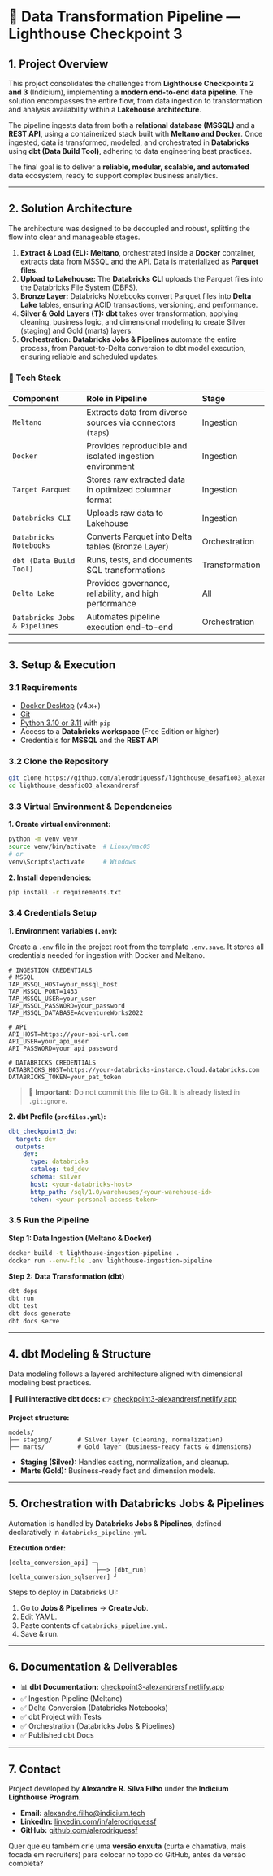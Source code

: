 
# 🚀 Data Transformation Pipeline — Lighthouse Checkpoint 3

## 1. Project Overview

This project consolidates the challenges from **Lighthouse Checkpoints 2 and 3** (Indicium), implementing a **modern end-to-end data pipeline**. The solution encompasses the entire flow, from data ingestion to transformation and analysis availability within a **Lakehouse architecture**.

The pipeline ingests data from both a **relational database (MSSQL)** and a **REST API**, using a containerized stack built with **Meltano and Docker**. Once ingested, data is transformed, modeled, and orchestrated in **Databricks** using **dbt (Data Build Tool)**, adhering to data engineering best practices.

The final goal is to deliver a **reliable, modular, scalable, and automated** data ecosystem, ready to support complex business analytics.

---

## 2. Solution Architecture

The architecture was designed to be decoupled and robust, splitting the flow into clear and manageable stages.

1. **Extract & Load (EL):** **Meltano**, orchestrated inside a **Docker** container, extracts data from MSSQL and the API. Data is materialized as **Parquet files**.
2. **Upload to Lakehouse:** The **Databricks CLI** uploads the Parquet files into the Databricks File System (DBFS).
3. **Bronze Layer:** Databricks Notebooks convert Parquet files into **Delta Lake** tables, ensuring ACID transactions, versioning, and performance.
4. **Silver & Gold Layers (T):** **dbt** takes over transformation, applying cleaning, business logic, and dimensional modeling to create Silver (staging) and Gold (marts) layers.
5. **Orchestration:** **Databricks Jobs & Pipelines** automate the entire process, from Parquet-to-Delta conversion to dbt model execution, ensuring reliable and scheduled updates.

### 🔧 Tech Stack

| Component | Role in Pipeline | Stage |
| :--- | :--- | :--- |
| `Meltano` | Extracts data from diverse sources via connectors (`taps`) | Ingestion |
| `Docker` | Provides reproducible and isolated ingestion environment | Ingestion |
| `Target Parquet` | Stores raw extracted data in optimized columnar format | Ingestion |
| `Databricks CLI` | Uploads raw data to Lakehouse | Ingestion |
| `Databricks Notebooks` | Converts Parquet into Delta tables (Bronze Layer) | Orchestration |
| `dbt (Data Build Tool)` | Runs, tests, and documents SQL transformations | Transformation |
| `Delta Lake` | Provides governance, reliability, and high performance | All |
| `Databricks Jobs & Pipelines` | Automates pipeline execution end-to-end | Orchestration |

---

## 3. Setup & Execution

### 3.1 Requirements

* [Docker Desktop](https://www.docker.com/products/docker-desktop/) (v4.x+)
* [Git](https://git-scm.com/)
* [Python 3.10 or 3.11](https://www.python.org/) with `pip`
* Access to a **Databricks workspace** (Free Edition or higher)
* Credentials for **MSSQL** and the **REST API**

### 3.2 Clone the Repository

```bash
git clone https://github.com/alerodriguessf/lighthouse_desafio03_alexandrersf
cd lighthouse_desafio03_alexandrersf
````

### 3.3 Virtual Environment & Dependencies

**1. Create virtual environment:**

```bash
python -m venv venv
source venv/bin/activate  # Linux/macOS
# or
venv\Scripts\activate     # Windows
```

**2. Install dependencies:**

```bash
pip install -r requirements.txt
```

### 3.4 Credentials Setup

**1. Environment variables (`.env`):**

Create a `.env` file in the project root from the template `.env.save`. It stores all credentials needed for ingestion with Docker and Meltano.

```env
# INGESTION CREDENTIALS
# MSSQL
TAP_MSSQL_HOST=your_mssql_host
TAP_MSSQL_PORT=1433
TAP_MSSQL_USER=your_user
TAP_MSSQL_PASSWORD=your_password
TAP_MSSQL_DATABASE=AdventureWorks2022

# API
API_HOST=https://your-api-url.com
API_USER=your_api_user
API_PASSWORD=your_api_password

# DATABRICKS CREDENTIALS
DATABRICKS_HOST=https://your-databricks-instance.cloud.databricks.com
DATABRICKS_TOKEN=your_pat_token
```

> 🔐 **Important:** Do not commit this file to Git. It is already listed in `.gitignore`.

**2. dbt Profile (`profiles.yml`):**

```yaml
dbt_checkpoint3_dw:
  target: dev
  outputs:
    dev:
      type: databricks
      catalog: ted_dev
      schema: silver
      host: <your-databricks-host>
      http_path: /sql/1.0/warehouses/<your-warehouse-id>
      token: <your-personal-access-token>
```

### 3.5 Run the Pipeline

**Step 1: Data Ingestion (Meltano & Docker)**

```bash
docker build -t lighthouse-ingestion-pipeline .
docker run --env-file .env lighthouse-ingestion-pipeline
```

**Step 2: Data Transformation (dbt)**

```bash
dbt deps
dbt run
dbt test
dbt docs generate
dbt docs serve
```

---

## 4. dbt Modeling & Structure

Data modeling follows a layered architecture aligned with dimensional modeling best practices.

📄 **Full interactive dbt docs:**
👉 [checkpoint3-alexandrersf.netlify.app](https://checkpoint3-alexandrersf.netlify.app/#!/overview)

**Project structure:**

```
models/
├── staging/       # Silver layer (cleaning, normalization)
├── marts/         # Gold layer (business-ready facts & dimensions)
```

* **Staging (Silver):** Handles casting, normalization, and cleanup.
* **Marts (Gold):** Business-ready fact and dimension models.

---

## 5. Orchestration with Databricks Jobs & Pipelines

Automation is handled by **Databricks Jobs & Pipelines**, defined declaratively in `databricks_pipeline.yml`.

**Execution order:**

```
[delta_conversion_api] ─┐
                        ├──> [dbt_run]
[delta_conversion_sqlserver] ┘
```

Steps to deploy in Databricks UI:

1. Go to **Jobs & Pipelines** → **Create Job**.
2. Edit YAML.
3. Paste contents of `databricks_pipeline.yml`.
4. Save & run.

---

## 6. Documentation & Deliverables

* 📊 **dbt Documentation:** [checkpoint3-alexandrersf.netlify.app](https://checkpoint3-alexandrersf.netlify.app/#!/overview)
* ✅ Ingestion Pipeline (Meltano)
* ✅ Delta Conversion (Databricks Notebooks)
* ✅ dbt Project with Tests
* ✅ Orchestration (Databricks Jobs & Pipelines)
* ✅ Published dbt Docs

---

## 7. Contact

Project developed by **Alexandre R. Silva Filho** under the **Indicium Lighthouse Program**.

* **Email:** [alexandre.filho@indicium.tech](mailto:alexandre.filho@indicium.tech)
* **LinkedIn:** [linkedin.com/in/alerodriguessf](https://www.linkedin.com/in/alerodriguessf/)
* **GitHub:** [github.com/alerodriguessf](https://github.com/alerodriguessf)


Quer que eu também crie uma **versão enxuta** (curta e chamativa, mais focada em recruiters) para colocar no topo do GitHub, antes da versão completa?
```
